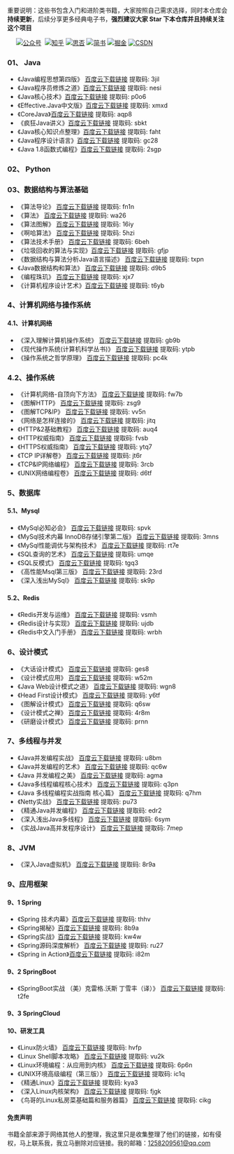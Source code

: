 

重要说明：这些书包含入门和进阶类书籍，大家按照自己需求选择，同时本仓库会**持续更新**，后续分享更多经典电子书，**强烈建议大家 Star 下本仓库并且持续关注这个项目**

&nbsp;&nbsp;&nbsp;&nbsp;&nbsp;[![公众号](https://img.shields.io/badge/%E5%85%AC%E4%BC%97%E5%8F%B7-%E9%98%BF%E7%A6%8F%E8%81%8A%E7%BC%96%E7%A8%8B-brightgreen)](https://mp.weixin.qq.com/s?__biz=MzIzMDg0NTUzNQ==&amp;mid=2247484784&amp;idx=1&amp;sn=fe6c6b91780f1ae12c8fd53cf453a982&amp;chksm=e8ac7840dfdbf156a47eda95bc892c54f54c52d20b1557bb5769070a13a30da50a398b79aa2c&token=1827893064&lang=zh_CN#rd) &nbsp;[![知乎](https://img.shields.io/badge/%E7%9F%A5%E4%B9%8E-%E9%98%BF%E7%A6%8F%E8%81%8A%E7%BC%96%E7%A8%8B-green)](https://www.zhihu.com/people/xiaofuzi123)&nbsp;[![思否](https://img.shields.io/badge/%E6%80%9D%E5%90%A6-%E9%98%BF%E7%A6%8F%E8%81%8A%E7%BC%96%E7%A8%8B-orange)](https://segmentfault.com/u/xiaofuzi123)&nbsp;[![简书](https://img.shields.io/badge/%E7%AE%80%E4%B9%A6-%E9%98%BF%E7%A6%8F%E8%81%8A%E7%BC%96%E7%A8%8B-blue)](https://www.jianshu.com/u/a3fa8f8e3f8b)&nbsp;[![掘金](https://img.shields.io/badge/%E6%8E%98%E9%87%91-%E9%98%BF%E7%A6%8F%E8%81%8A%E7%BC%96%E7%A8%8B-blueviolet)](https://juejin.cn/user/729731453946135)&nbsp;[![CSDN](https://img.shields.io/badge/%E6%8E%98%E9%87%91-%E9%98%BF%E7%A6%8F%E8%81%8A%E7%BC%96%E7%A8%8B-red)](https://blog.csdn.net/weixin_44848573?spm=1011.2124.3001.5343)



### 01、 Java

-  《Java编程思想第四版》 [百度云下载链接](https://pan.baidu.com/s/16bOV1v-YvDWIEPD51LQ9rw)  提取码: 3jil
-  《Java程序员修炼之道》[百度云下载链接](https://pan.baidu.com/s/114R3H0SF_D6m-PhobRAeJQ) 提取码: nesi
-  《Java核心技术》[百度云下载链接](https://pan.baidu.com/s/1uBh59gzsNCLjlxJA-Ujuqw) 提取码: p0o6
-  《Effective.Java中文版》[百度云下载链接](https://pan.baidu.com/s/1UoZ2mQ9GSXXwaMCT4OXIEw) 提取码: xmxd
-  《CoreJava》[百度云下载链接](https://pan.baidu.com/s/1YOUwTE2AcEjCQMtaxQ0vLg) 提取码: aqp8
-  《疯狂Java讲义》[百度云下载链接](https://pan.baidu.com/s/1tp7X6U6QN9qUW70ZJ9Jr6Q) 提取码: sbkt
-  《Java核心知识点整理》[百度云下载链接](https://pan.baidu.com/s/1O6Vj5NGA86H4O2KrenehWQ) 提取码: faht
-  《Java程序设计语言》[百度云下载链接](https://pan.baidu.com/s/1hT6PiMltfOi6hsGOVyp15Q) 提取码: gc28
-  《Java 1.8函数式编程》[百度云下载链接](https://pan.baidu.com/s/1m6ZSDkc9z3S6u_WePwjv1w ) 提取码: 2sgp


### 02、 Python

### 03、数据结构与算法基础

-  《算法导论》 [百度云下载链接](https://pan.baidu.com/s/1gTRa-ru2jlslKbjwbgl2ug) 提取码: fn1n
-  《算法》     [百度云下载链接](https://pan.baidu.com/s/1ncy8b8pRV5jD7bBoTYpotw) 提取码: wa26
-  《算法图解》  [百度云下载链接](https://pan.baidu.com/s/1tIfvC7bA92nbiolG-fYehQ) 提取码: 16iy
-  《啊哈算法》  [百度云下载链接](https://pan.baidu.com/s/1ebB38ODP2ZLwIwx5eKKNLQ) 提取码: 5hzi
-  《算法技术手册》 [百度云下载链接](https://pan.baidu.com/s/1Ta4dFcGhSNQeBcp5E5YfsA) 提取码: 6beh
-  《垃圾回收的算法与实现》[百度云下载链接](https://pan.baidu.com/s/18eHWWs2EXMqn5IrbSyHYmQ) 提取码: gfjp
-  《数据结构与算法分析Java语言描述》 [百度云下载链接](https://pan.baidu.com/s/1CbxpAYSxUoA9f6_unCAXzg) 提取码: txpn
-  《Java数据结构和算法》 [百度云下载链接](https://pan.baidu.com/s/1-NpW5nys7Sl-KtxVjlH2ng) 提取码: d9b5
-  《编程珠玑》 [百度云下载链接](https://pan.baidu.com/s/1P1ssYzaXchIatA8p9RYPCg)   提取码: xjx7
-  《计算机程序设计艺术》[百度云下载链接](https://pan.baidu.com/s/1zOS2OMuO8WB2qGbFCHWzyQ) 提取码: t6yb


###  4、计算机网络与操作系统

#### 4.1、计算机网络

-  《深入理解计算机操作系统》 [百度云下载链接](https://pan.baidu.com/s/1L-zAhG2bKBXHKZMM7XVPfA) 提取码: gb9b
-  《现代操作系统(计算机科学丛书)》 [百度云下载链接](https://pan.baidu.com/s/1L-a_GBXi0efgsi-zokhU5g) 提取码: ytpb
-  《操作系统之哲学原理》 [百度云下载链接](https://pan.baidu.com/s/1kOz1QzJgapFANXHATzU_6w) 提取码: pc4k

### 4.2、操作系统

-   《计算机网络-自顶向下方法》 [百度云下载链接](https://pan.baidu.com/s/1-1JiCUycEdGQPBBDU1-VLg) 提取码: fw7b
-   《图解HTTP》 [百度云下载链接](https://pan.baidu.com/s/1vqrKXd36LbhCQs6rzaXWpQ) 提取码: zsg9
-   《图解TCP&IP》  [百度云下载链接](https://pan.baidu.com/s/1roIa2pqP2hyZRDuIpgyEXQ) 提取码: vv5n
-   《网络是怎样连接的》 [百度云下载链接](https://pan.baidu.com/s/1M4_l-gYZxIVP22UbqsaNPA) 提取码: jitq
-   《HTTP&2基础教程》 [百度云下载链接](https://pan.baidu.com/s/1mdPF2i0vI5OiccOFUC27fQ) 提取码: auq4
-   《HTTP权威指南》   [百度云下载链接](https://pan.baidu.com/s/18GmnU0gQqGmVzmtQUNtCxw) 提取码: fvsb
-   《HTTPS权威指南》  [百度云下载链接](https://pan.baidu.com/s/1jbjZy2RPc74BpKUTBT-_kg) 提取码: ytq7
-   《TCP IP详解卷》   [百度云下载链接](https://pan.baidu.com/s/1rhThFgOuwhsWMwHmspsWHg) 提取码: jt6r
-   《TCP&IP网络编程》  [百度云下载链接](https://pan.baidu.com/s/1ojrQz2mJJWNpdgnyXa0KLQ) 提取码: 3rcb
-   《UNIX网络编程卷》  [百度云下载链接](https://pan.baidu.com/s/1fM1uYq93aX-rKdate5TRqQ)  提取码: d6tf


###  5、数据库

#### 5.1、Mysql

- 《MySql必知必会》 [百度云下载链接](https://pan.baidu.com/s/1Memxl8vBbxU6BmbxJ09aew) 提取码: spvk
- 《MySql技术内幕 InnoDB存储引擎第二版》 [百度云下载链接](https://pan.baidu.com/s/1Ng1W8-sZk8y7vQeKkXeyUg) 提取码: 3mns
- 《MySql性能调优与架构技术》 [百度云下载链接](https://pan.baidu.com/s/1TJszFftASxYBQn8MwLfHtA) 提取码: rt7e
- 《SQL查询的艺术》 [百度云下载链接](https://pan.baidu.com/s/1HJGFXIoPojLdg5F3aeRdtw) 提取码: umqe
- 《SQL反模式》 [百度云下载链接](https://pan.baidu.com/s/17TPVmtEUkHLWwHxcl-VmXg) 提取码: tgq3
- 《高性能Msql第三版》 [百度云下载链接](https://pan.baidu.com/s/1zs0cYwdyXObzV--LrwJ1fQ) 提取码: 23rd
- 《深入浅出MySql》 [百度云下载链接](https://pan.baidu.com/s/1T5LrxHDYiIWNZo_chz1-Uw) 提取码: sk9p

#### 5.2、Redis

- 《Redis开发与运维》 [百度云下载链接](https://pan.baidu.com/s/1zUCSNFy0m-12vBuRTyHKKw)  提取码: vsmh
- 《Redis设计与实现》 [百度云下载链接](https://pan.baidu.com/s/1_UUbGR4AmTg-QBVXiYuyNg) 提取码: ujdb
- 《Redis中文入门手册》 [百度云下载链接](https://pan.baidu.com/s/1tWccAebGyXOWfj8LRSo3YQ) 提取码: wrbh

### 6、设计模式

- 《大话设计模式》  [百度云下载链接](https://pan.baidu.com/s/1F5B1nqQ8npYSoWwEW5HcTQ) 提取码: ges8
- 《设计模式应用》 [百度云下载链接](https://pan.baidu.com/s/1VLQO0fC657VdFtKASXFs2A) 提取码: w52m
- 《Java Web设计模式之道》 [百度云下载链接](https://pan.baidu.com/s/1kjtCaPAAR6boFMnIlm8yUQ) 提取码: wgn8
- 《Head First设计模式》 [百度云下载链接](https://pan.baidu.com/s/1Nup6JadRe2VSgloYwOH0uw) 提取码: y6tf
- 《图解设计模式》 [百度云下载链接](https://pan.baidu.com/s/1OsSiIgqnftLPzbi2q9vVPw) 提取码: q6sw
- 《设计模式之禅》 [百度云下载链接](https://pan.baidu.com/s/1er5XeCr-yjqXhOxeSLYApQ) 提取码: 4r8m
- 《研磨设计模式》 [百度云下载链接](https://pan.baidu.com/s/1WXwL16i-nMqExvVWa68P0g) 提取码: prnn

### 7、多线程与并发

- 《Java并发编程实战》 [百度云下载链接](https://pan.baidu.com/s/1DruMdQmMaAuofzR_bCgCJw) 提取码: u8bm
- 《Java并发编程的艺术》 [百度云下载链接](https://pan.baidu.com/s/1oyQa7prG-7qd_Dx8vSAYkA) 提取码: qc6w
- 《Java 并发编程之美》  [百度云下载链接](https://pan.baidu.com/s/1pHNl4EaFQtFIzY8cniImnA) 提取码: agma
- 《Java多线程编程核心技术》 [百度云下载链接](https://pan.baidu.com/s/1iH7pYnWIJdcfGDyMWaJfzw) 提取码: q3pn
- 《Java 多线程编程实战指南 核心篇》 [百度云下载链接](https://pan.baidu.com/s/1njoGfHRUfkogTNhUx6rkkA) 提取码: q7hm
- 《Netty实战》 [百度云下载链接](https://pan.baidu.com/s/16MSJx7emd0R0n4l0PL5q6g) 提取码: pu73
- 《精通Java并发编程》 [百度云下载链接](https://pan.baidu.com/s/1nUsrk0ix9xg7-mGBECreEw) 提取码: edr2
- 《深入浅出Java多线程》 [百度云下载链接](https://pan.baidu.com/s/1rhBYsS5pBDm6WSxEBLmVUA) 提取码: 6sym
- 《实战Java高并发程序设计》 [百度云下载链接](https://pan.baidu.com/s/17Q2acmszpWd_Fxj63vNURw) 提取码: 7mep

### 8、JVM

- 《深入Java虚拟机》 [百度云下载链接](https://pan.baidu.com/s/1Rj65L_rpx0w2xKPZpPjZ3g) 提取码: 8r9a

### 9、应用框架

#### 9、1 Spring

- 《Spring 技术内幕》[百度云下载链接](https://pan.baidu.com/s/1FNRWtSv2RRTBraq-f3oQ7g) 提取码: thhv
- 《Spring揭秘》[百度云下载链接](https://pan.baidu.com/s/1crBWKgOGMhQ3dcccds8G5w) 提取码: 8b9a
- 《Spring实战》[百度云下载链接](https://pan.baidu.com/s/1sKMCOxuCrdN_nEZwXEcQ3A) 提取码: kw4w
- 《Spring源码深度解析》 [百度云下载链接](https://pan.baidu.com/s/15Hat9SC-vBOw2e7wRLA_DA) 提取码: ru27
- 《Spring in Action》[百度云下载链接](https://pan.baidu.com/s/1bfuPiHCyJ0W9BV6IumTGqA)  提取码: i82m

#### 9、2 SpringBoot

- 《SpringBoot实战 （美）克雷格.沃斯 丁雪丰（译）》 [百度云下载链接](https://pan.baidu.com/s/1Gb5gf9q4qk9_QfuG1tk-mg) 提取码: t2fe

#### 9、3 SpringCloud


#### 10、研发工具

- 《Linux防火墙》 [百度云下载链接](https://pan.baidu.com/s/1eMTPJF6ANZG6JHDOqWartg) 提取码: hvfp
- 《Linux Shell脚本攻略》 [百度云下载链接](https://pan.baidu.com/s/1ArHuy3edDDZbBtCjgwqqCw) 提取码: vu2k
- 《Linux环境编程：从应用到内核》 [百度云下载链接](https://pan.baidu.com/s/1m32TZTUZdEuK9Vn3-p5Z6w) 提取码: 6p6n
- 《UNIX环境高级编程（第三版）》 [百度云下载链接](https://pan.baidu.com/s/1nSCnNu5cdpFy9z2RWB9Uow) 提取码: ic1q
- 《精通Linux》[百度云下载链接](https://pan.baidu.com/s/1JIL4Hjrj-QQZug4xKTYjHA)  提取码: kya3
- 《深入Linux内核架构》 [百度云下载链接](https://pan.baidu.com/s/1RrWqzCkl5MKAzgiQGQj6Qg) 提取码: fjgk
- 《鸟哥的Linux私房菜基础篇和服务器篇》 [百度云下载链接](https://pan.baidu.com/s/1ydIkQ_lw4ntm-6qowgNWJA) 提取码: cikg

#### 免责声明

书籍全部来源于网络其他人的整理，我这里只是收集整理了他们的链接，如有侵权，马上联系我，我立马删除对应链接。我的邮箱：1258209561@qq.com












